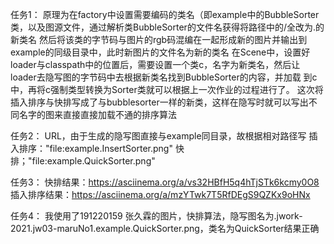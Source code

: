 任务1：
    原理为在factory中设置需要编码的类名（即example中的BubbleSorter类，以及图源文件，通过解析类BubbleSorter的文件名获得将路径中的/全改为.的新类名
    然后将该类的字节码与图片的rgb码混编在一起形成新的图片并输出到example的同级目录中，此时新图片的文件名为新的类名
    在Scene中，设置好loader与classpath中的位置后，需要设置一个类c，名字为新类名，然后让loader去隐写图的字节码中去根据新类名找到BubbleSorter的内容，并加载
    到c中，再将c强制类型转换为Sorter类就可以根据上一次作业的过程进行了。
    这次将插入排序与快排写成了与bubblesorter一样的新类，这样在隐写时就可以写出不同名字的图来直接直接加载不通的排序算法

任务2：
    URL，由于生成的隐写图直接与example同目录，故根据相对路径写
    插入排序："file:example.InsertSorter.png"
    快排；"file:example.QuickSorter.png"

任务3：
    快排结果：https://asciinema.org/a/vs32HBfH5q4hTjSTk6kcmy0O8
    插入排序结果：https://asciinema.org/a/mzYTwk7T5RfDEgS9QZKx9oHNx


任务4：
    我使用了191220159 张久霖的图片，快排算法，隐写图名为.jwork-2021.jw03-maruNo1.example.QuickSorter.png，类名为QuickSorter结果正确